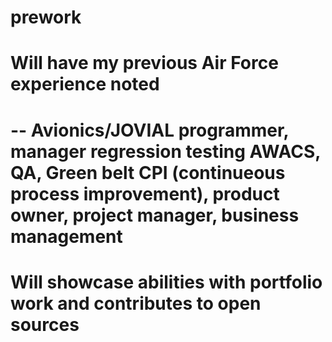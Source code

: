 # prework

# Will have my previous Air Force experience noted
# -- Avionics/JOVIAL programmer, manager regression testing AWACS, QA, Green belt CPI (continueous process improvement), product owner, project manager, business management
# Will showcase abilities with portfolio work and contributes to open sources
